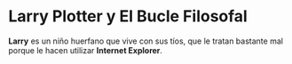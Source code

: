 # Larry Plotter y El Bucle Filosofal

**Larry** es un niño huerfano que vive con sus tíos,
que le tratan bastante mal porque le hacen utilizar **Internet Explorer**.
